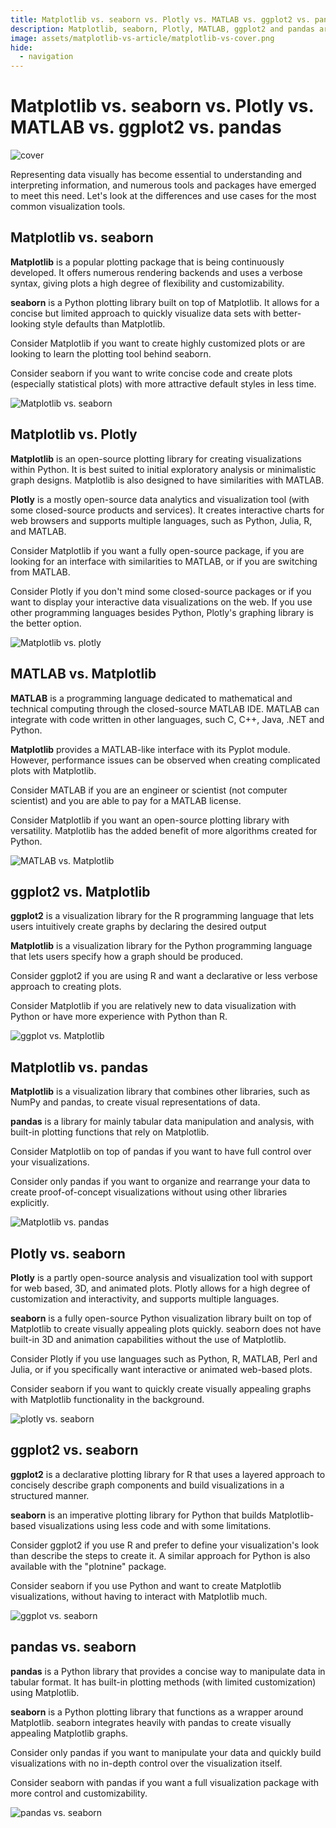 ```yaml
---
title: Matplotlib vs. seaborn vs. Plotly vs. MATLAB vs. ggplot2 vs. pandas
description: Matplotlib, seaborn, Plotly, MATLAB, ggplot2 and pandas are data visualisation tools. Seaborn is the easiest if you're using Python and want good defaults.
image: assets/matplotlib-vs-article/matplotlib-vs-cover.png
hide:
  - navigation
---
```


# Matplotlib vs. seaborn vs. Plotly vs. MATLAB vs. ggplot2 vs. pandas

![cover](assets/matplotlib-vs-article/matplotlib-vs-cover.png)

Representing data visually has become essential to understanding and interpreting information, and numerous tools and packages have emerged to meet this need. Let's look at the differences and use cases for the most common visualization tools.

## Matplotlib vs. seaborn
**Matplotlib** is a popular plotting package that is being continuously developed. It offers numerous rendering backends and uses a verbose syntax, giving plots a high degree of flexibility and customizability. 

**seaborn** is a Python plotting library built on top of Matplotlib. It allows for a concise but limited approach to quickly visualize data sets with better-looking style defaults than Matplotlib.

Consider Matplotlib if you want to create highly customized plots or are looking to learn the plotting tool behind seaborn.

Consider seaborn if you want to write concise code and create plots (especially statistical plots) with more attractive default styles in less time.

![Matplotlib vs. seaborn](assets/matplotlib-vs-article/matplot-vs-seaborn.png)

## Matplotlib vs. Plotly
**Matplotlib** is an open-source plotting library for creating visualizations within Python. It is best suited to initial exploratory analysis or minimalistic graph designs. Matplotlib is also designed to have similarities with MATLAB.

**Plotly** is a mostly open-source data analytics and visualization tool (with some closed-source products and services). It creates interactive charts for web browsers and supports multiple languages, such as Python, Julia, R, and MATLAB.

Consider Matplotlib if you want a fully open-source package, if you are looking for an interface with similarities to MATLAB, or if you are switching from MATLAB.

Consider Plotly if you don't mind some closed-source packages or if you want to display your interactive data visualizations on the web. If you use other programming languages besides Python, Plotly's graphing library is the better option.

![Matplotlib vs. plotly](assets/matplotlib-vs-article/matplot-vs-plotly.png)

## MATLAB vs. Matplotlib
**MATLAB** is a programming language dedicated to mathematical and technical computing through the closed-source MATLAB IDE. MATLAB can integrate with code written in other languages, such C, C++, Java, .NET and Python.

**Matplotlib** provides a MATLAB-like interface with its Pyplot module. However, performance issues can be observed when creating complicated plots with Matplotlib.

Consider MATLAB if you are an engineer or scientist (not computer scientist) and you are able to pay for a MATLAB license.

Consider Matplotlib if you want an open-source plotting library with versatility. Matplotlib has the added benefit of more algorithms created for Python.

![MATLAB vs. Matplotlib](assets/matplotlib-vs-article/matlab-vs-matplot.png)

## ggplot2 vs. Matplotlib
**ggplot2** is a visualization library for the R programming language that lets users intuitively create graphs by declaring the desired output

**Matplotlib** is a visualization library for the Python programming language that lets users specify how a graph should be produced.

Consider ggplot2 if you are using R and want a declarative or less verbose approach to creating plots.

Consider Matplotlib if you are relatively new to data visualization with Python or have more experience with Python than R.

![ggplot vs. Matplotlib](assets/matplotlib-vs-article/ggplot-vs-matplotlib.png)

## Matplotlib vs. pandas
**Matplotlib** is a visualization library that combines other libraries, such as NumPy and pandas, to create visual representations of data.

**pandas** is a library for mainly tabular data manipulation and analysis, with built-in plotting functions that rely on Matplotlib. 

Consider Matplotlib on top of pandas if you want to have full control over your visualizations.

Consider only pandas if you want to organize and rearrange your data to create proof-of-concept visualizations without using other libraries explicitly.

![Matplotlib vs. pandas](assets/matplotlib-vs-article/matplotlib-vs-pandas.png)

## Plotly vs. seaborn
**Plotly** is a partly open-source analysis and visualization tool with support for web based, 3D, and animated plots. Plotly allows for a high degree of customization and interactivity, and supports multiple languages.

**seaborn** is a fully open-source Python visualization library built on top of Matplotlib to create visually appealing plots quickly. seaborn does not have built-in 3D and animation capabilities without the use of Matplotlib.

Consider Plotly if you use languages such as Python, R, MATLAB, Perl and Julia, or if you specifically want interactive or animated web-based plots.

Consider seaborn if you want to quickly create visually appealing graphs with Matplotlib functionality in the background.

![plotly vs. seaborn](assets/matplotlib-vs-article/plotly-seaborn.png)

## ggplot2 vs. seaborn
**ggplot2** is a declarative plotting library for R that uses a layered approach to concisely describe graph components and build visualizations in a structured manner.

**seaborn** is an imperative plotting library for Python that builds Matplotlib-based visualizations using less code and with some limitations.

Consider ggplot2 if you use R and prefer to define your visualization's look than describe the steps to create it. A similar approach for Python is also available with the "plotnine" package.

Consider seaborn if you use Python and want to create Matplotlib visualizations, without having to interact with Matplotlib much.

![ggplot vs. seaborn](assets/matplotlib-vs-article/ggplot-seaborn.png)

## pandas vs. seaborn
**pandas** is a Python library that provides a concise way to manipulate data in tabular format. It has built-in plotting methods (with limited customization) using Matplotlib.

**seaborn** is a Python plotting library that functions as a wrapper around Matplotlib. seaborn integrates heavily with pandas to create visually appealing Matplotlib graphs.

Consider only pandas if you want to manipulate your data and quickly build visualizations with no in-depth control over the visualization itself.

Consider seaborn with pandas if you want a full visualization package with more control and customizability.

![pandas vs. seaborn](assets/matplotlib-vs-article/pandas-seaborn.png)
